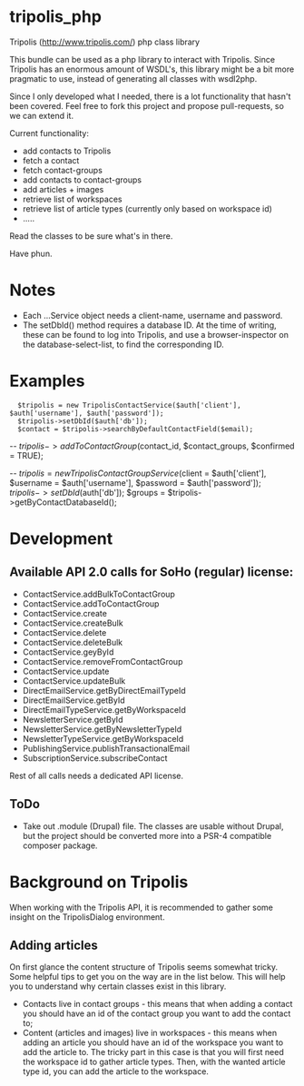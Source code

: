 # tripolis_php
Tripolis (http://www.tripolis.com/) php class library

This bundle can be used as a php library to interact with Tripolis.
Since Tripolis has an enormous amount of WSDL's, this library might be a bit more pragmatic to use, instead of generating all classes with wsdl2php.

Since I only developed what I needed, there is a lot functionality that hasn't been covered.
Feel free to fork this project and propose pull-requests, so we can extend it.

Current functionality:
 - add contacts to Tripolis
 - fetch a contact
 - fetch contact-groups
 - add contacts to contact-groups
 - add articles + images
 - retrieve list of workspaces
 - retrieve list of article types (currently only based on workspace id)
 - .....

 Read the classes to be sure what's in there.

 Have phun.

# Notes
 - Each ...Service object needs a client-name, username and password.
 - The setDbId() method requires a database ID. At the time of writing, these can be found to log into Tripolis,
   and use a browser-inspector on the database-select-list, to find the corresponding ID.

# Examples

      $tripolis = new TripolisContactService($auth['client'], $auth['username'], $auth['password']);
      $tripolis->setDbId($auth['db']);
      $contact = $tripolis->searchByDefaultContactField($email);
--
      $tripolis->addToContactGroup($contact_id, $contact_groups, $confirmed = TRUE);

--
      $tripolis = new TripolisContactGroupService($client = $auth['client'], $username = $auth['username'], $password = $auth['password']);
      $tripolis->setDbId($auth['db']);
      $groups = $tripolis->getByContactDatabaseId();


# Development

## Available API 2.0 calls for SoHo (regular) license:
 - ContactService.addBulkToContactGroup
 - ContactService.addToContactGroup
 - ContactService.create
 - ContactService.createBulk
 - ContactService.delete
 - ContactService.deleteBulk
 - ContactService.geyById
 - ContactService.removeFromContactGroup
 - ContactService.update
 - ContactService.updateBulk
 - DirectEmailService.getByDirectEmailTypeId
 - DirectEmailService.getById
 - DirectEmailTypeService.getByWorkspaceId
 - NewsletterService.getById
 - NewsletterService.getByNewsletterTypeId
 - NewsletterTypeService.getByWorkspaceId
 - PublishingService.publishTransactionalEmail
 - SubscriptionService.subscribeContact

Rest of all calls needs a dedicated API license.

## ToDo
 - Take out .module (Drupal) file.
   The classes are usable without Drupal, but the project should be converted more into a PSR-4 compatible composer
   package.
   
# Background on Tripolis
When working with the Tripolis API, it is recommended to gather some insight on the TripolisDialog environment.

## Adding articles
On first glance the content structure of Tripolis seems somewhat tricky. Some helpful tips to get you on the way are in the list below. This will help you to understand why certain classes exist in this library.

 - Contacts live in contact groups - this means that when adding a contact you should have an id of the contact group you want to add the contact to;
 - Content (articles and images) live in workspaces - this means when adding an article you should have an id of the workspace you want to add the article to. The tricky part in this case is that you will first need the workspace id to gather article types. Then, with the wanted article type id, you can add the article to the workspace.
